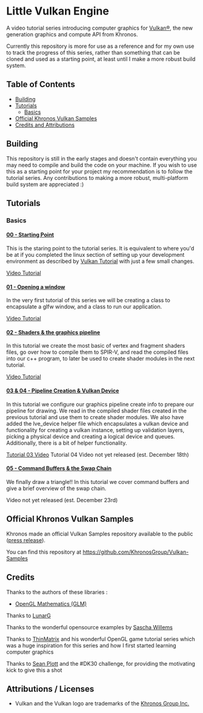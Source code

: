 # Little Vulkan Engine

A video tutorial series introducing computer graphics for [Vulkan®](https://www.khronos.org/vulkan/), the new generation graphics and compute API from Khronos.

Currently this repository is more for use as a reference and for my own use to track the progress of this series, rather than something that can be cloned and used as a starting point, at least until I make a more robust build system.


## Table of Contents
+ [Building](#Building)
+ [Tutorials](#Tutorials)
    + [Basics](#Basics)
+ [Official Khronos Vulkan Samples](#Khronossamples)
+ [Credits and Attributions](#CreditsAttributions)

## <a name="Building"></a> Building

This repository is still in the early stages and doesn't contain everything you may need to compile and build the code on your machine. If you wish to use this as a starting point for your project my recommendation is to follow the tutorial series. Any contributions to making a more robust, multi-platform build system are appreciated :)

## <a name="Tutorials"></a> Tutorials

### <a name="Basics"></a> Basics

#### [00 - Starting Point](littleVulkanEngine/tutorial00/)

This is the staring point to the tutorial series. It is equivalent to where you'd be at if you completed the linux section of 
setting up your development environment as described by [Vulkan Tutorial](https://vulkan-tutorial.com/Development_environment) 
with just a few small changes.

  [Video Tutorial](https://youtu.be/Y9U9IE0gVHA)

#### [01 - Opening a window](littleVulkanEngine/tutorial01/)

In the very first tutorial of this series we will be creating a class to encapsulate a glfw window, and a class to run our application.

  [Video Tutorial](https://youtu.be/lr93-_cC8v4)

#### [02 - Shaders & the graphics pipeline](littleVulkanEngine/tutorial02/)

In this tutorial we create the most basic of vertex and fragment shaders files, go over how to compile them to SPIR-V, and read
the compiled files into our c++ program, to later be used to create shader modules in the next tutorial. 

  [Video Tutorial](https://youtu.be/_riranMmtvI)

#### [03 & 04 - Pipeline Creation & Vulkan Device](https://github.com/blurrypiano/littleVulkanEngine/tree/master/littleVulkanEngine/tutorial03)

In this tutorial we configure our graphics pipeline create info to prepare our pipeline for drawing. We read in the compiled shader files created in the previous tutorial and use them to create shader modules. We also have added the lve_device helper file which encapsulates a vulkan device and functionality for creating a vulkan instance, setting up validation layers, picking a physical device and creating a logical device and queues. Additionally, there is a bit of helper functionality.

[Tutorial 03 Video](https://youtu.be/LYKlEIzGmW4)
Tutorial 04 Video not yet released (est. December 18th)

#### [05 - Command Buffers & the Swap Chain](https://github.com/blurrypiano/littleVulkanEngine/tree/master/littleVulkanEngine/tutorial04)

We finally draw a triangle!! In this tutorial we cover command buffers and give a brief overview of the swap chain.

Video not yet released (est. December 23rd)

## <a name="Khronossamples"></a> Official Khronos Vulkan Samples

Khronos made an official Vulkan Samples repository available to the public ([press release](https://www.khronos.org/blog/vulkan-releases-unified-samples-repository?utm_source=Khronos%20Blog&utm_medium=Twitter&utm_campaign=Vulkan%20Repository)).

You can find this repository at https://github.com/KhronosGroup/Vulkan-Samples

## <a name="CreditsAttributions"></a> Credits
Thanks to the authors of these libraries :
- [OpenGL Mathematics (GLM)](https://github.com/g-truc/glm)

Thanks to [LunarG](http://www.lunarg.com)

Thanks to the wonderful opensource examples by [Sascha Willems](https://github.com/SaschaWillems/Vulkan)

Thanks to [ThinMatrix](https://www.youtube.com/user/ThinMatrix/featured) and his wonderful OpenGL game tutorial series which was a huge inspiration for this series and how I first started learning computer graphics

Thanks to [Sean Plott](https://day9.tv/) and the #DK30 challenge, for providing the motivating kick to give this a shot

## Attributions / Licenses
- Vulkan and the Vulkan logo are trademarks of the [Khronos Group Inc.](http://www.khronos.org)
